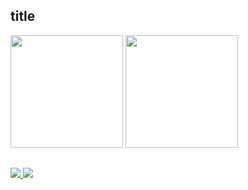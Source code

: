 ## title
<div style="display:inline-block">
  <img height="180em" src="https://github-readme-stats.vercel.app/api?username=robson-prioli&show_icons=true&theme=transparent" /> 
  <img height="180em" src="![Top Langs](https://github-readme-stats.vercel.app/api/top-langs/?username=robson-prioli&hide_progress=true&layout=compact&langs_count=20)" /> 
</div>

## 
<div style="display:inline-block">
  <a href="#" target="_blank">
    <img src="https://img.shields.io/badge/Instagram-E4405F?style=for-the-badge&logo=instagram&logoColor=white" /> 
  </a>
  <a href="#" target="_blank">
    <img src="https://img.shields.io/badge/LinkedIn-0077B5?style=for-the-badge&logo=linkedin&logoColor=white" /> 
  </a>
</div>
